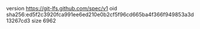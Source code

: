 version https://git-lfs.github.com/spec/v1
oid sha256:ed5f2c3920fca991ee6ed210e0b2cf5f96cd665ba4f366f949853a3d13267cd3
size 6962
